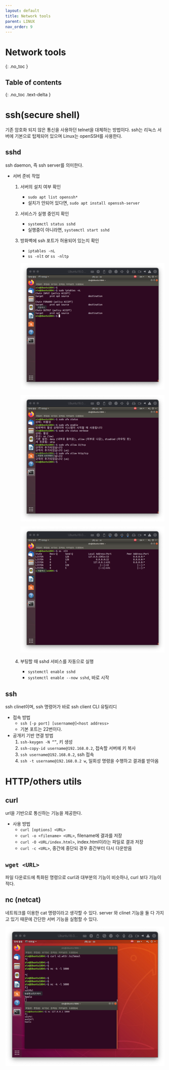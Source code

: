```yaml
---
layout: default
title: Network tools
parent: LINUX
nav_order: 9
---
```


# Network tools
{: .no_toc }

## Table of contents
{: .no_toc .text-delta }



# ssh(secure shell)
기존 암호화 되지 않은 통신을 사용하던 telnet을 대체하는 방법이다. ssh는 리눅스 서버에 기본으로 탑제되어 있으며 Linux는 openSSH를 사용한다.

## sshd
ssh daemon, 즉 ssh server를 의미한다. 

- 서버 준비 작업
    1. 서버의 설치 여부 확인
        - `sudo apt list openssh*`
        - 설치가 안되어 있다면, `sudo apt install openssh-server`
    2. 서비스가 실행 중인지 확인
        - `systemctl status sshd`
        - 실행중이 아니라면, `systemctl start sshd`
    3. 방화벽에 ssh 포트가 허용되어 있는지 확인
        - `iptables -nL`
        - `ss -nlt`  or `ss -nltp`
        
        ![](imgs/2023-05-15-23-35-39.png)        
        
        ![](imgs/2023-05-15-23-35-50.png)
        
        ![](imgs/2023-05-15-23-36-00.png)
        
    4. 부팅할 때 sshd 서비스를 자동으로 실행
        - `systemctl enable sshd`
        - `systemctl enable --now sshd`, 바로 시작


## ssh
ssh clinet이며, ssh 명령어가 바로 ssh client CLI 유틸리디 

- 접속 방법
    - `ssh [-p port] [username@]<host address>`
    - 기본 포트는 22번이다.
- 공개키 기반 연결 방법
    1. `ssh-keygen -N “”`, 키 생성
    2. `ssh-copy-id username@192.168.0.2`, 접속할 서버에 키 복사
    3. `ssh username@192.168.0.2`, ssh 접속
    4. `ssh -t username@192.168.0.2 w`, 일회성 명령을 수행하고 결과를 받아옴

# HTTP/others utils


## curl
url을 기반으로 통신하는 기능을 제공한다. 

- 사용 방법
    - `curl [options] <URL>`
    - `curl -o <filename> <URL>`, filename에 결과를 저장
    - `curl -O <URL/index.html>`, index.html이라는 파일로 결과 저장
    - `curl -c <URL>`, 중간에 중단되 경우 중간부터 다시 다운받음


## `wget <URL>`
파일 다운로드에 특화된 명령으로 curl과 대부분의 기능이 비슷하나, curl 보다 기능이 적다.


## nc (netcat)
네트워크를 이용한 cat 명령이라고 생각할 수 있다. server 와 clinet 기능을 둘 다 가지고 있기 때문에 간단한 서버 기능을 실험할 수 있다.

![](imgs/2023-05-15-23-36-27.png)
